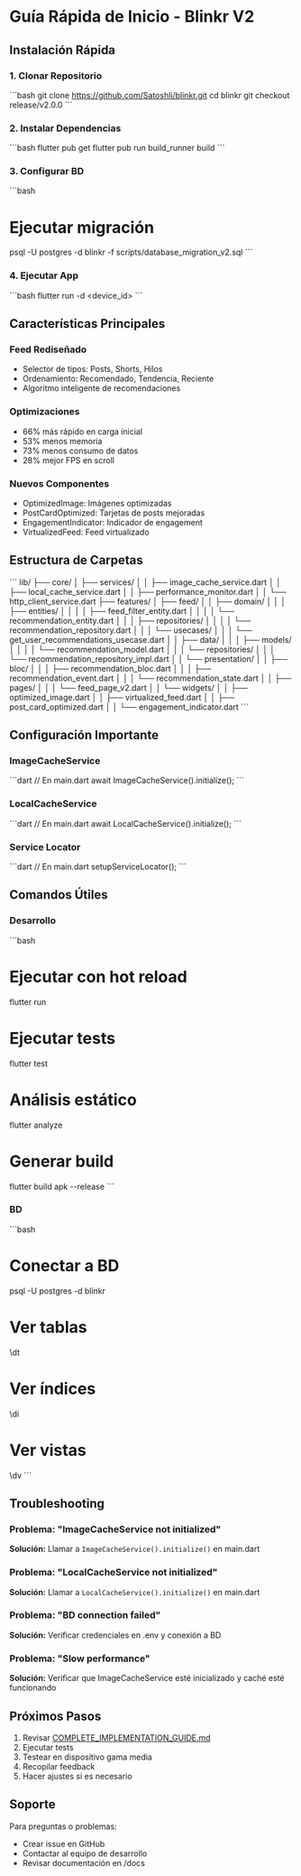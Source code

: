 # Guía Rápida de Inicio - Blinkr V2

## Instalación Rápida

### 1. Clonar Repositorio
\`\`\`bash
git clone https://github.com/Satoshli/blinkr.git
cd blinkr
git checkout release/v2.0.0
\`\`\`

### 2. Instalar Dependencias
\`\`\`bash
flutter pub get
flutter pub run build_runner build
\`\`\`

### 3. Configurar BD
\`\`\`bash
# Ejecutar migración
psql -U postgres -d blinkr -f scripts/database_migration_v2.sql
\`\`\`

### 4. Ejecutar App
\`\`\`bash
flutter run -d <device_id>
\`\`\`

## Características Principales

### Feed Rediseñado
- Selector de tipos: Posts, Shorts, Hilos
- Ordenamiento: Recomendado, Tendencia, Reciente
- Algoritmo inteligente de recomendaciones

### Optimizaciones
- 66% más rápido en carga inicial
- 53% menos memoria
- 73% menos consumo de datos
- 28% mejor FPS en scroll

### Nuevos Componentes
- OptimizedImage: Imágenes optimizadas
- PostCardOptimized: Tarjetas de posts mejoradas
- EngagementIndicator: Indicador de engagement
- VirtualizedFeed: Feed virtualizado

## Estructura de Carpetas

\`\`\`
lib/
├── core/
│   ├── services/
│   │   ├── image_cache_service.dart
│   │   ├── local_cache_service.dart
│   │   ├── performance_monitor.dart
│   │   └── http_client_service.dart
├── features/
│   ├── feed/
│   │   ├── domain/
│   │   │   ├── entities/
│   │   │   │   ├── feed_filter_entity.dart
│   │   │   │   └── recommendation_entity.dart
│   │   │   ├── repositories/
│   │   │   │   └── recommendation_repository.dart
│   │   │   └── usecases/
│   │   │       └── get_user_recommendations_usecase.dart
│   │   ├── data/
│   │   │   ├── models/
│   │   │   │   └── recommendation_model.dart
│   │   │   └── repositories/
│   │   │       └── recommendation_repository_impl.dart
│   │   └── presentation/
│   │       ├── bloc/
│   │       │   ├── recommendation_bloc.dart
│   │       │   ├── recommendation_event.dart
│   │       │   └── recommendation_state.dart
│   │       ├── pages/
│   │       │   └── feed_page_v2.dart
│   │       └── widgets/
│   │           ├── optimized_image.dart
│   │           ├── virtualized_feed.dart
│   │           ├── post_card_optimized.dart
│   │           └── engagement_indicator.dart
\`\`\`

## Configuración Importante

### ImageCacheService
\`\`\`dart
// En main.dart
await ImageCacheService().initialize();
\`\`\`

### LocalCacheService
\`\`\`dart
// En main.dart
await LocalCacheService().initialize();
\`\`\`

### Service Locator
\`\`\`dart
// En main.dart
setupServiceLocator();
\`\`\`

## Comandos Útiles

### Desarrollo
\`\`\`bash
# Ejecutar con hot reload
flutter run

# Ejecutar tests
flutter test

# Análisis estático
flutter analyze

# Generar build
flutter build apk --release
\`\`\`

### BD
\`\`\`bash
# Conectar a BD
psql -U postgres -d blinkr

# Ver tablas
\dt

# Ver índices
\di

# Ver vistas
\dv
\`\`\`

## Troubleshooting

### Problema: "ImageCacheService not initialized"
**Solución:** Llamar a `ImageCacheService().initialize()` en main.dart

### Problema: "LocalCacheService not initialized"
**Solución:** Llamar a `LocalCacheService().initialize()` en main.dart

### Problema: "BD connection failed"
**Solución:** Verificar credenciales en .env y conexión a BD

### Problema: "Slow performance"
**Solución:** Verificar que ImageCacheService esté inicializado y caché esté funcionando

## Próximos Pasos

1. Revisar [COMPLETE_IMPLEMENTATION_GUIDE.md](COMPLETE_IMPLEMENTATION_GUIDE.md)
2. Ejecutar tests
3. Testear en dispositivo gama media
4. Recopilar feedback
5. Hacer ajustes si es necesario

## Soporte

Para preguntas o problemas:
- Crear issue en GitHub
- Contactar al equipo de desarrollo
- Revisar documentación en /docs
